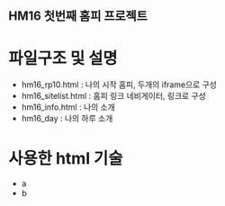 ## HM16 첫번째 홈피 프로젝트
# 파일구조 및 설명
- hm16_rp10.html : 나의 시작 홈피, 두개의 iframe으로 구성
- hm16_sitelist.html : 홈피 링크 네비게이터, 링크로 구성
- hm16_info.html : 나의 소개
- hm16_day : 나의 하루 소개
# 사용한 html 기술
- a
- b
